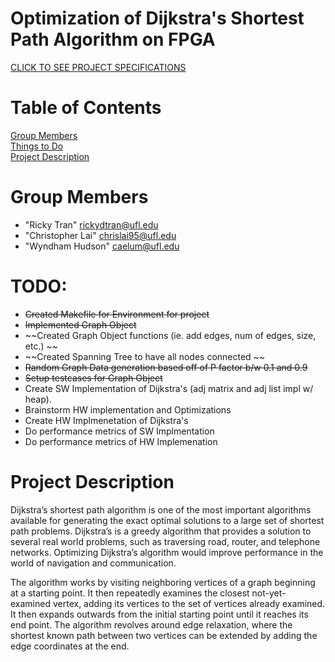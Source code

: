 # Optimization of Dijkstra's Shortest Path Algorithm on FPGA
[CLICK TO SEE PROJECT SPECIFICATIONS](https://github.com/rickydtran/dijkstra_fpga/blob/master/doc/RC-Project-Proposal.pdf)  

# Table of Contents
[Group Members](#team-members)  
[Things to Do](#todo)  
[Project Description](#description)  

# <a name="group-members"></a>Group Members
* "Ricky Tran" <rickydtran@ufl.edu>
* "Christopher Lai" <chrislai95@ufl.edu>
* "Wyndham Hudson" <caelum@ufl.edu>

# <a name="todo"></a>TODO:
* ~~Created Makefile for Environment for project~~
* ~~Implemented Graph Object~~
* ~~Created Graph Object functions (ie. add edges, num of edges, size, etc.) ~~
* ~~Created Spanning Tree to have all nodes connected ~~
* ~~Random Graph Data generation based off of P factor b/w 0.1 and 0.9~~
* ~~Setup testcases for Graph Object~~
* Create SW Implementation of Dijkstra's (adj matrix and adj list impl w/ heap).
* Brainstorm HW implementation and Optimizations
* Create HW Implmenetation of Dijkstra's
* Do performance metrics of SW Implmentation
* Do performance metrics of HW Implemenation

# <a name="descritpion"></a>Project Description
Dijkstra’s shortest path algorithm is one of the most important algorithms available for generating the exact optimal solutions to a large set of shortest path problems. Dijkstra’s is a greedy algorithm that provides a solution to several real world problems, such as traversing road, router, and telephone networks. Optimizing Dijkstra’s algorithm would improve performance in the world of navigation and communication. 

The algorithm works by visiting neighboring vertices of a graph beginning at a starting point. It then repeatedly examines the closest not-yet-examined vertex, adding its vertices to the set of vertices already examined. It then expands outwards from the initial starting point until it reaches its end point. The algorithm revolves around edge relaxation, where the shortest known path between two vertices can be extended by adding the edge coordinates at the end.